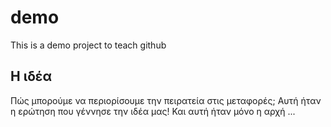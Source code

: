 # demo

This is a demo project to teach github

## Η ιδέα
Πώς μπορούμε να περιορίσουμε την πειρατεία στις μεταφορές; Αυτή ήταν η ερώτηση που γέννησε την ιδέα μας! Και αυτή ήταν μόνο η αρχή ...
